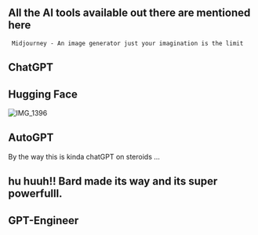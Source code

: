 ## All the AI tools available out there are mentioned here

` Midjourney - An image generator just your imagination is the limit`

## ChatGPT
## Hugging Face


![IMG_1396](https://user-images.githubusercontent.com/111889155/231028066-1c7de3d6-4c01-4daa-b823-c1fcb44de539.PNG)

## AutoGPT
By the way this is kinda chatGPT on steroids ...

## hu huuh!! Bard made its way and its super powerfulll.

## GPT-Engineer
